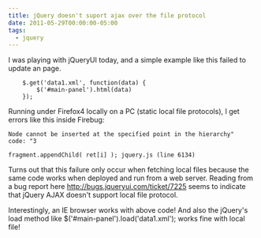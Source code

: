 ```yaml
---
title: jQuery doesn't suport ajax over the file protocol
date: 2011-05-29T00:00:00-05:00
tags:
  - jquery
---
```

I was playing with jQueryUI today, and a simple example like this failed to update an page.

        $.get('data1.xml', function(data) {
            $('#main-panel').html(data)
        });

Running under Firefox4 locally on a PC (static local file protocols), I get errors like this inside Firebug:

    
    Node cannot be inserted at the specified point in the hierarchy"  code: "3
    
    fragment.appendChild( ret[i] ); jquery.js (line 6134)
    

Turns out that this failure only occur when fetching local files because the same code works when deployed and run from a web server. Reading from a bug report here http://bugs.jqueryui.com/ticket/7225 seems to indicate that jQuery AJAX doesn't support local file protocol.

Interestingly, an IE browser works with above code! And also the jQuery's load method like $('#main-panel').load('data1.xml'); works fine with local file!
